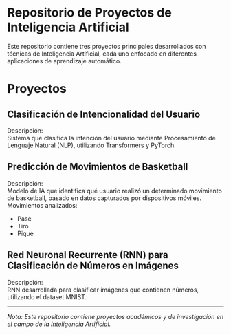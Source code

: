 # Repositorio de Proyectos de Inteligencia Artificial
Este repositorio contiene tres proyectos principales desarrollados con técnicas de Inteligencia Artificial, cada uno enfocado en diferentes aplicaciones de aprendizaje automático.
# Proyectos
## Clasificación de Intencionalidad del Usuario
Descripción:\
Sistema que clasifica la intención del usuario mediante Procesamiento de Lenguaje Natural (NLP), utilizando Transformers y PyTorch.

## Predicción de Movimientos de Basketball
Descripción:\
Modelo de IA que identifica qué usuario realizó un determinado movimiento de basketball, basado en datos capturados por dispositivos móviles.\
Movimientos analizados:
- Pase
- Tiro
- Pique

## Red Neuronal Recurrente (RNN) para Clasificación de Números en Imágenes
Descripción:\
RNN desarrollada para clasificar imágenes que contienen números, utilizando el dataset MNIST.

---
*Nota: Este repositorio contiene proyectos académicos y de investigación en el campo de la Inteligencia Artificial.*